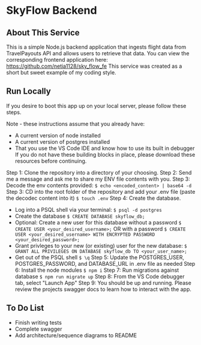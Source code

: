 # SkyFlow Backend

## About This Service
This is a simple Node.js backend application that ingests flight data from TravelPayouts API and allows users to retrieve that data.
You can view the corresponding frontend application here: https://github.com/netia1128/sky_flow_fe
This service was created as a short but sweet example of my coding style. 

## Run Locally
If you desire to boot this app up on your local server, please follow these steps.

Note - these instructions assume that you already have:
- A current version of node installed
- A current version of postgres installed
- That you use the VS Code IDE and know how to use its built in debugger
If you do not have these building blocks in place, please download these resources before continuing.

Step 1: Clone the repository into a directory of your choosing.
Step 2: Send me a message and ask me to share my ENV file contents with you.
Step 3: Decode the env contents provided: `$ echo <encoded_content> | base64 -d`
Step 3: CD into the root folder of the repository and add your .env file (paste the decodec content into it) `$ touch .env`
Step 4: Create the database. 
- Log into a PSQL shell via your terminal: `$ psql -d postgres`
- Create the database `$ CREATE DATABASE skyflow_db;`
- Optional: Create a new user for this database 
   without a password `$ CREATE USER <your_desired_username>;`
   OR
   with a password `$ CREATE USER <your_desired_username> WITH ENCRYPTED PASSWORD <your_desired_password>;`
- Grant privleges to your new (or existing) user for the new database: `$ GRANT ALL PRIVILEGES ON DATABASE skyflow_db TO <your_user_name>;`
- Get out of the PSQL shell `$ \q`
Step 5: Update the POSTGRES_USER, POSTGRES_PASSWORD, and DATABASE_URL in .env file as needed
Step 6: Install the node modules `$ npm i`
Step 7: Run migrations against database `$ npm run migrate up`
Step 8: From the VS Code debugger tab, select "Launch App"
Step 9: You should be up and running. Please review the projects swagger docs to learn how to interact with the app. 

## To Do List
- Finish writing tests
- Complete swagger
- Add architecture/sequence diagrams to README